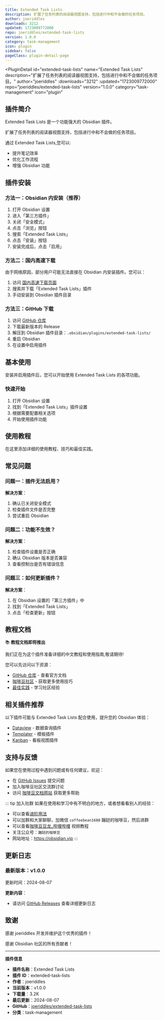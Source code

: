```yaml
---
title: Extended Task Lists
description: 扩展了任务列表的阅读器视图支持，包括进行中和不会做的任务项目。
author: joeriddles
downloads: 3212
updated: 1723009772000
repo: joeriddles/extended-task-lists
version: 1.0.0
category: task-management
icon: plugin
sidebar: false
pageClass: plugin-detail-page
---
```


<PluginDetail
  id="extended-task-lists"
  name="Extended Task Lists"
  description="扩展了任务列表的阅读器视图支持，包括进行中和不会做的任务项目。"
  author="joeriddles"
  :downloads="3212"
  :updated="1723009772000"
  repo="joeriddles/extended-task-lists"
  version="1.0.0"
  category="task-management"
  icon="plugin"
>

<!-- AUTO_GENERATED_START -->
## 插件简介

Extended Task Lists 是一个功能强大的 Obsidian 插件。

扩展了任务列表的阅读器视图支持，包括进行中和不会做的任务项目。

通过 Extended Task Lists,您可以:

- 提升笔记效率
- 优化工作流程
- 增强 Obsidian 功能

<!-- AUTO_GENERATED_END -->

<!-- AUTO_GENERATED_START -->
## 插件安装

### 方法一：Obsidian 内安装（推荐）

1. 打开 Obsidian 设置
2. 进入「第三方插件」
3. 关闭「安全模式」
4. 点击「浏览」按钮
5. 搜索「Extended Task Lists」
6. 点击「安装」按钮
7. 安装完成后，点击「启用」

### 方法二：国内高速下载

由于网络原因，部分用户可能无法直接在 Obsidian 内安装插件。您可以：

1. 访问 [国内高速下载页面](/zh/documentation/obsidian-plugins-download.html)
2. 搜索并下载「Extended Task Lists」插件
3. 手动安装到 Obsidian 插件目录

### 方法三：GitHub 下载

1. 访问 [GitHub 仓库](https://github.com/joeriddles/extended-task-lists)
2. 下载最新版本的 Release
3. 解压到 Obsidian 插件目录：`.obsidian/plugins/extended-task-lists/`
4. 重启 Obsidian
5. 在设置中启用插件

## 基本使用

安装并启用插件后，您可以开始使用 Extended Task Lists 的各项功能。

### 快速开始

1. 打开 Obsidian 设置
2. 找到「Extended Task Lists」插件设置
3. 根据需要配置相关选项
4. 开始使用插件功能

<!-- AUTO_GENERATED_END -->

<!-- CUSTOM_CONTENT_START:tutorial -->
## 使用教程

在这里添加详细的使用教程、技巧和最佳实践。

<!-- CUSTOM_CONTENT_END:tutorial -->

<!-- SHARED_CONTENT_START -->
## 常见问题

### 问题一：插件无法启用？

**解决方案**：
1. 确认已关闭安全模式
2. 检查插件文件是否完整
3. 尝试重启 Obsidian

### 问题二：功能不生效？

**解决方案**：
1. 检查插件设置是否正确
2. 确认 Obsidian 版本是否兼容
3. 查看控制台是否有错误信息

### 问题三：如何更新插件？

**解决方案**：
1. 在 Obsidian 设置的「第三方插件」中
2. 找到「Extended Task Lists」
3. 点击「检查更新」按钮

## 教程文档

📚 **教程文档即将推出**

我们正在为这个插件准备详细的中文教程和使用指南,敬请期待!

您可以先访问以下资源：
- [GitHub 仓库](https://github.com/joeriddles/extended-task-lists) - 查看官方文档
- [咖啡豆社区](/zh/bases/) - 获取更多使用技巧
- [最佳实践](/zh/best-practices/) - 学习社区经验

## 相关插件推荐

以下插件可能与 Extended Task Lists 配合使用，提升您的 Obsidian 体验：

- [Dataview](/zh/plugins/dataview.html) - 数据查询插件
- [Templater](/zh/plugins/templater-obsidian.html) - 模板插件
- [Kanban](/zh/plugins/obsidian-kanban.html) - 看板视图插件

## 支持与反馈

如果您在使用过程中遇到问题或有任何建议，欢迎：

- 在 [GitHub Issues](https://github.com/joeriddles/extended-task-lists/issues) 提交问题
- 加入咖啡豆社区交流群讨论
- 访问 [咖啡豆文档网站](https://obsidian.vip) 获取更多帮助

::: tip 加入社群
如果在使用和学习中有不明白的地方，或者想看看别人的经验：
- 可以查看[进阶用法](/zh/advanced)
- 可以加群和大家聊聊，加微信 `coffeebean1688` 蹦跶的咖啡豆，然后进群
- 可以查看[咖啡豆豆龙_哔哩哔哩](https://space.bilibili.com/618777356) 视频教程
- 关注公众号：`蹦跶的咖啡豆`
- 网站地址：https://obsidian.vip
:::
<!-- SHARED_CONTENT_END -->

<!-- AUTO_GENERATED_START -->
## 更新日志

### 最新版本：v1.0.0

更新时间：2024-08-07

**更新内容**：
- 请访问 [GitHub Releases](https://github.com/joeriddles/extended-task-lists/releases) 查看详细更新日志

## 致谢

感谢 joeriddles 开发并维护这个优秀的插件！

感谢 Obsidian 社区的所有贡献者！

---

**插件信息**
- **插件名称**：Extended Task Lists
- **插件 ID**：extended-task-lists
- **作者**：joeriddles
- **当前版本**：v1.0.0
- **下载量**：3.2K
- **最后更新**：2024-08-07
- **GitHub**：[joeriddles/extended-task-lists](https://github.com/joeriddles/extended-task-lists)
- **分类**：task-management
<!-- AUTO_GENERATED_END -->

</PluginDetail>

